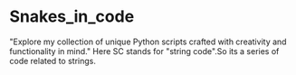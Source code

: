 # Snakes_in_code
 "Explore my collection of unique Python scripts crafted with creativity and functionality in mind." 
 Here SC stands for "string code".So its a series of code related to strings.
